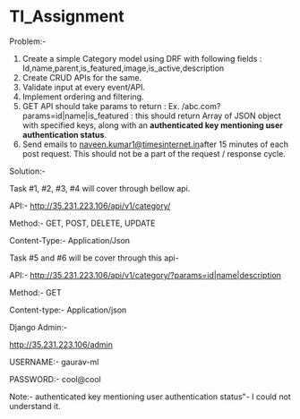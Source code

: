 # TI_Assignment

Problem:-
1) Create a simple Category model using DRF with following fields : Id,name,parent,is_featured,image,is_active,description
2) Create CRUD APIs for the same.
3) Validate input at every event/API.
4) Implement ordering and filtering.
5) GET API should take params to return :
Ex. /abc.com?params=id|name|is_featured : this should return Array of JSON object with specified keys, along with an <b>authenticated key mentioning user authentication status</b>.
6) Send emails to ​naveen.kumar1@timesinternet.in​ after 15 minutes of each post request. This should not be a part of the request / response cycle.

Solution:-

Task #1, #2, #3, #4 will cover through bellow api.

API:- http://35.231.223.106/api/v1/category/

Method:- GET, POST, DELETE, UPDATE

Content-Type:- Application/Json

Task #5 and #6 will be cover through this api-

API:- http://35.231.223.106/api/v1/category/?params=id|name|description

Method:- GET

Content-type:- Application/json

Django Admin:-

http://35.231.223.106/admin

USERNAME:- gaurav-ml

PASSWORD:- cool@cool

Note:- authenticated key mentioning user authentication status"- I could not understand it.

